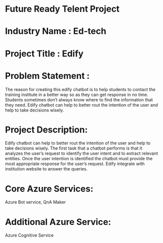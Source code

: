 # Future Ready Telent Project

# Industry Name : Ed-tech

# Project Title : Edify

# Problem Statement :

The reason for creating this edify chatbot is to help students to contact the training institute in a better way so as they can get response in no time. Students sometimes don’t always know where to find the information that they need. Edify chatbot can help to better rout the intention of the user and help to take decisions wisely.

# Project Description:
Edify chatbot can help to better rout the intention of the user and help to take decisions wisely. The first task that a chatbot performs is that it analyzes the user’s request to identify the user intent and to extract relevant entities. Once the user intention is identified the chatbot must provide the most appropriate response for the user’s request. Edify integrate with institution website to answer the queries.

# Core Azure Services:
Azure Bot service, QnA Maker

# Additional Azure Service:
Azure Cognitive Service
